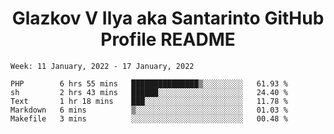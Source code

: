<h1 align="center">Glazkov V Ilya aka Santarinto GitHub Profile README</h1>

<!--START_SECTION:waka-->
```text
Week: 11 January, 2022 - 17 January, 2022

PHP        6 hrs 55 mins   ███████████████▒░░░░░░░░░   61.93 % 
sh         2 hrs 43 mins   ██████░░░░░░░░░░░░░░░░░░░   24.40 % 
Text       1 hr 18 mins    ███░░░░░░░░░░░░░░░░░░░░░░   11.78 % 
Markdown   6 mins          ▒░░░░░░░░░░░░░░░░░░░░░░░░   01.03 % 
Makefile   3 mins          ░░░░░░░░░░░░░░░░░░░░░░░░░   00.48 % 
```
<!--END_SECTION:waka-->